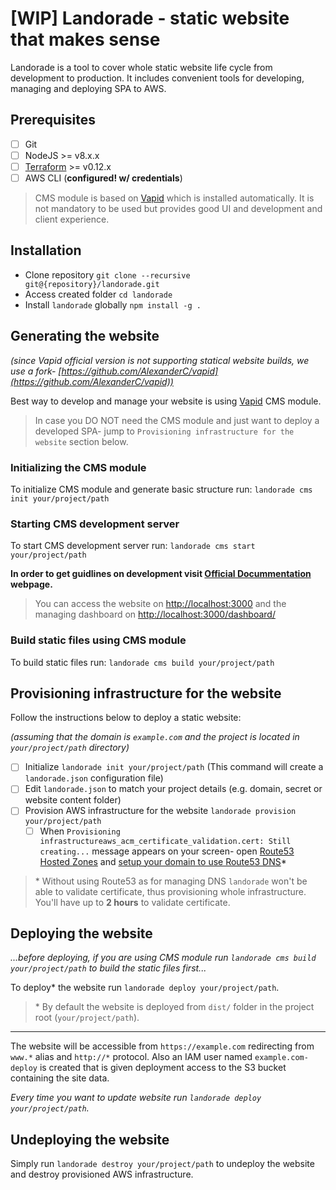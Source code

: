 # [WIP] Landorade - static website that makes sense

Landorade is a tool to cover whole static website life cycle from development to production.
It includes convenient tools for developing, managing and deploying SPA to AWS.

## Prerequisites

- [ ] Git
- [ ] NodeJS >= v8.x.x
- [ ] [Terraform](https://www.terraform.io) >= v0.12.x
- [ ] AWS CLI (**configured! w/ credentials**)

> CMS module is based on [Vapid](https://www.vapid.com) which is installed automatically. It is not mandatory to be used but provides good UI and development and client experience.

## Installation

- Clone repository `git clone --recursive git@{repository}/landorade.git`
- Access created folder `cd landorade`
- Install `landorade` globally `npm install -g .`

## Generating the website

*(since Vapid official version is not supporting statical website builds, we use a fork- [https://github.com/AlexanderC/vapid](https://github.com/AlexanderC/vapid))*

Best way to develop and manage your website is using [Vapid](https://www.vapid.com) CMS module.

> In case you DO NOT need the CMS module and just want to deploy a developed SPA- jump to `Provisioning infrastructure for the website` section below.

### Initializing the CMS module

To initialize CMS module and generate basic structure run: `landorade cms init your/project/path`

### Starting CMS development server

To start CMS development server run: `landorade cms start your/project/path`

**In order to get guidlines on development visit [Official Docummentation](https://docs.vapid.com) webpage.**

> You can access the website on [http://localhost:3000](http://localhost:3000) and the managing dashboard on [http://localhost:3000/dashboard/](http://localhost:3000/dashboard/)

### Build static files using CMS module

To build static files run: `landorade cms build your/project/path`

## Provisioning infrastructure for the website

Follow the instructions below to deploy a static website:

*(assuming that the domain is `example.com` and the project is located in `your/project/path` directory)*

- [ ] Initialize `landorade init your/project/path` (This command will create a `landorade.json` configuration file)
- [ ] Edit `landorade.json` to match your project details (e.g. domain, secret or website content folder)
- [ ] Provision AWS infrastructure for the website `landorade provision your/project/path`
    - [ ] When `Provisioning infrastructureaws_acm_certificate_validation.cert: Still creating...` message appears on your screen- open [Route53 Hosted Zones](https://console.aws.amazon.com/route53/home#hosted-zones:) and [setup your domain to use Route53 DNS](https://docs.aws.amazon.com/Route53/latest/DeveloperGuide/dns-configuring.html)\*

> \* Without using Route53 as for managing DNS `landorade` won't be able to validate certificate, thus provisioning whole infrastructure. You'll have up to **2 hours** to validate certificate.

## Deploying the website

*...before deploying, if you are using CMS module run `landorade cms build your/project/path` to build the static files first...*

To deploy\* the website run `landorade deploy your/project/path`.

> \* By default the website is deployed from `dist/` folder in the project root (`your/project/path`).

-------------

The website will be accessible from `https://example.com` redirecting from `www.*` alias and `http://*` protocol.
Also an IAM user named `example.com-deploy` is created that is given deployment access to the S3 bucket containing the site data.

*Every time you want to update website run `landorade deploy your/project/path`.*

## Undeploying the website

Simply run `landorade destroy your/project/path` to undeploy the website and destroy provisioned AWS infrastructure.

